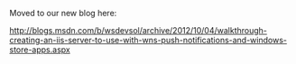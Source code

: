 Moved to our new blog here:

<http://blogs.msdn.com/b/wsdevsol/archive/2012/10/04/walkthrough-creating-an-iis-server-to-use-with-wns-push-notifications-and-windows-store-apps.aspx>

&nbsp;

&nbsp;